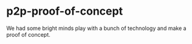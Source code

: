 # p2p-proof-of-concept
We had some bright minds play with a bunch of technology and make a proof of concept.
